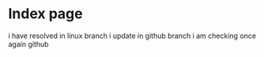 # Index page
i have resolved in linux branch
i update in github branch
i am checking once again github

